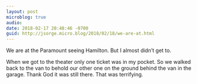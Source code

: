 ```yaml
---
layout: post
microblog: true
audio: 
date: 2018-02-17 20:48:46 -0700
guid: http://jsorge.micro.blog/2018/02/18/we-are-at.html
---
```

We are at the Paramount seeing Hamilton. But I almost didn’t get to.

When we got to the theater only one ticket was in my pocket. So we walked back to the van to behold our other one on the ground behind the van in the garage. Thank God it was still there.  That was terrifying.
